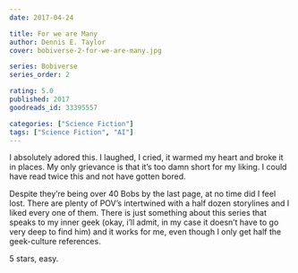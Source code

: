 ```yaml
---
date: 2017-04-24

title: For we are Many
author: Dennis E. Taylor
cover: bobiverse-2-for-we-are-many.jpg

series: Bobiverse
series_order: 2

rating: 5.0
published: 2017
goodreads_id: 33395557

categories: ["Science Fiction"]
tags: ["Science Fiction", "AI"]
---
```


I absolutely adored this. I laughed, I cried, it warmed my heart and broke it in places. My only grievance is that it’s too damn short for my liking. I could have read twice this and not have gotten bored.

<!--more-->

Despite they’re being over 40 Bobs by the last page, at no time did I feel lost. There are plenty of POV’s intertwined with a half dozen storylines and I liked every one of them. There is just something about this series that speaks to my inner geek (okay, i’ll admit, in my case it doesn’t have to go very deep to find him) and it works for me, even though I only get half the geek-culture references.

5 stars, easy.
